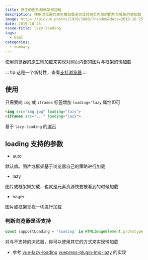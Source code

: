 ```yaml
---
title: 原生的图片和框架懒加载
description: 使用浏览器的原生懒加载来实现对网页内部的图片与框架的懒加载
image: https://picsum.photos/1920/1080/?random&date=2019-10-25
date: 2019-10-25
vssue-title: lazy-loading
tags:
  - html
categories:
  - summary
---
```


使用浏览器的原生懒加载来实现对网页内部的图片与框架的懒加载

<!-- more -->

::: tip
这是一个新特性，查看[支持浏览器](https://caniuse.com/#feat=loading-lazy-attr)
:::

## 使用

只需要向 `img` 或 `iframes` 标签增加 `loading="lazy` 属性即可

``` html
<img src="img.jpg" loading="lazy">
<iframes src="..." loading="lazy">
```

基于 `lazy-loading` 的[演示](https://tolking.github.io/vuepress-plugin-img-lazy/preview.html)

## loading 支持的参数

- auto

默认值。图片或框架基于浏览器自己的策略进行加载

- lazy

图片或框架懒加载，也就是元素资源快要被看到的时候加载

- eager

图片或框架无视一切进行加载

### 判断浏览器是否支持

``` js
const supportLoading = 'loading' in HTMLImageElement.prototype
```

对与不支持的浏览器，你可以使用其它的方式来实现懒加载

- 参考 [vue-lazy-loading](https://github.com/tolking/vue-lazy-loading) [vuepress-plugin-img-lazy](https://github.com/tolking/vuepress-plugin-img-lazy) 的实现
